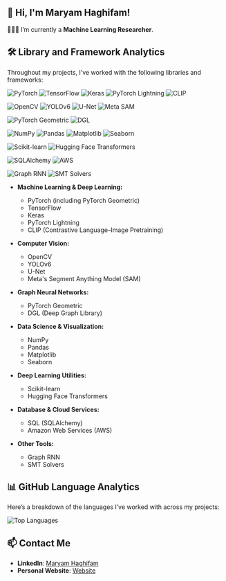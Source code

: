 ## 👋 Hi, I'm Maryam Haghifam!

👩🏻‍💻 I’m currently a **Machine Learning Researcher**.

## 🛠️ Library and Framework Analytics
Throughout my projects, I’ve worked with the following libraries and frameworks:

![PyTorch](https://img.shields.io/badge/PyTorch-%23EE4C2C.svg?style=for-the-badge&logo=PyTorch&logoColor=white)
![TensorFlow](https://img.shields.io/badge/TensorFlow-%23FF6F00.svg?style=for-the-badge&logo=TensorFlow&logoColor=white)
![Keras](https://img.shields.io/badge/Keras-%23D00000.svg?style=for-the-badge&logo=Keras&logoColor=white)
![PyTorch Lightning](https://img.shields.io/badge/PyTorch%20Lightning-%2354A0FF.svg?style=for-the-badge&logo=PyTorch&logoColor=white)
![CLIP](https://img.shields.io/badge/CLIP-%2300A3E0.svg?style=for-the-badge&logo=OpenAI&logoColor=white)

![OpenCV](https://img.shields.io/badge/OpenCV-%235C3EE8.svg?style=for-the-badge&logo=OpenCV&logoColor=white)
![YOLOv6](https://img.shields.io/badge/YOLOv6-%231C1C1C.svg?style=for-the-badge&logo=YOLO&logoColor=white)
![U-Net](https://img.shields.io/badge/U-Net-%23FF6F00.svg?style=for-the-badge&logo=U-Net&logoColor=white)
![Meta SAM](https://img.shields.io/badge/Meta%27s%20SAM-%232D74DA.svg?style=for-the-badge&logo=Meta&logoColor=white)

![PyTorch Geometric](https://img.shields.io/badge/PyTorch%20Geometric-%230D74DA.svg?style=for-the-badge&logo=PyTorch&logoColor=white)
![DGL](https://img.shields.io/badge/DGL-%2345A1F0.svg?style=for-the-badge&logo=DGL&logoColor=white)

![NumPy](https://img.shields.io/badge/NumPy-%23013243.svg?style=for-the-badge&logo=NumPy&logoColor=white)
![Pandas](https://img.shields.io/badge/Pandas-%23150458.svg?style=for-the-badge&logo=Pandas&logoColor=white)
![Matplotlib](https://img.shields.io/badge/Matplotlib-%2300A3E0.svg?style=for-the-badge&logo=Matplotlib&logoColor=white)
![Seaborn](https://img.shields.io/badge/Seaborn-%2315335A.svg?style=for-the-badge&logo=Seaborn&logoColor=white)

![Scikit-learn](https://img.shields.io/badge/Scikit-learn-%23F7931E.svg?style=for-the-badge&logo=Scikit-learn&logoColor=white)
![Hugging Face Transformers](https://img.shields.io/badge/Hugging%20Face%20Transformers-%23F4A261.svg?style=for-the-badge&logo=Hugging%20Face&logoColor=white)

![SQLAlchemy](https://img.shields.io/badge/SQLAlchemy-%234B5C49.svg?style=for-the-badge&logo=SQLAlchemy&logoColor=white)
![AWS](https://img.shields.io/badge/AWS-%23FF9900.svg?style=for-the-badge&logo=Amazon%20AWS&logoColor=white)

![Graph RNN](https://img.shields.io/badge/Graph%20RNN-%232D74DA.svg?style=for-the-badge&logo=Graph%20RNN&logoColor=white)
![SMT Solvers](https://img.shields.io/badge/SMT%20Solvers-%231F77B4.svg?style=for-the-badge&logo=SMT&logoColor=white)


- **Machine Learning & Deep Learning:**
  - PyTorch (including PyTorch Geometric)
  - TensorFlow
  - Keras
  - PyTorch Lightning
  - CLIP (Contrastive Language–Image Pretraining)

- **Computer Vision:**
  - OpenCV
  - YOLOv6
  - U-Net
  - Meta's Segment Anything Model (SAM)

- **Graph Neural Networks:**
  - PyTorch Geometric
  - DGL (Deep Graph Library)

- **Data Science & Visualization:**
  - NumPy
  - Pandas
  - Matplotlib
  - Seaborn

- **Deep Learning Utilities:**
  - Scikit-learn
  - Hugging Face Transformers

- **Database & Cloud Services:**
  - SQL (SQLAlchemy)
  - Amazon Web Services (AWS)

- **Other Tools:**
  - Graph RNN
  - SMT Solvers

## 📊 GitHub Language Analytics

Here’s a breakdown of the languages I’ve worked with across my projects:

![Top Languages](https://github-readme-stats.vercel.app/api/top-langs/?username=maryamhgf&layout=compact&hide=html)


## 📫 Contact Me

- **LinkedIn**: [Maryam Haghifam](https://www.linkedin.com/in/maryam-haghifam-92b64a78/)
- **Personal Website**: [Website](https://www.cs.toronto.edu/~mhaghifam/)

